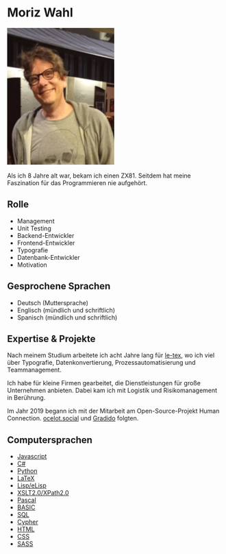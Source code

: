 # Moriz Wahl

![Moriz Wahl](../images/portrait/moriz-wahl.jpg)

Als ich 8 Jahre alt war, bekam ich einen ZX81. Seitdem hat meine
Faszination für das Programmieren nie aufgehört.

## Rolle

- Management
- Unit Testing
- Backend-Entwickler
- Frontend-Entwickler
- Typografie
- Datenbank-Entwickler
- Motivation

## Gesprochene Sprachen

- Deutsch (Muttersprache)
- Englisch (mündlich und schriftlich)
- Spanisch (mündlich und schriftlich)

## Expertise & Projekte

Nach meinem Studium arbeitete ich acht Jahre lang für
[le-tex](https://www.le-tex.de/), wo ich viel über
Typografie, Datenkonvertierung, Prozessautomatisierung und Teammanagement.

Ich habe für kleine Firmen gearbeitet, die Dienstleistungen für große Unternehmen anbieten.
Dabei kam ich mit Logistik und Risikomanagement in Berührung.

Im Jahr 2019 begann ich mit der Mitarbeit am Open-Source-Projekt Human
Connection. [ocelot.social](https://github.com/Ocelot-Social-Community) und
[Gradido](https:gdd.gradido.net) folgten.

## Computersprachen

- [Javascript](https://www.javascript.com/)
- [C#](https://dotnet.microsoft.com/en-us/languages/csharp)
- [Python](https://www.python.org/)
- [LaTeX](https://www.latex-project.org/)
- [Lisp/eLisp](https://www.gnu.org/software/emacs/manual/elisp.html)
- [XSLT2.0/XPath2.0](https://de.wikipedia.org/wiki/XSL_Transformation)
- [Pascal](https://de.wikipedia.org/wiki/Pascal_(Programmiersprache))
- [BASIC](https://de.wikipedia.org/wiki/BASIC)
- [SQL](https://de.wikipedia.org/wiki/SQL)
- [Cypher](https://opencypher.org/)
- [HTML](https://de.wikipedia.org/wiki/Hypertext_Markup_Language)
- [CSS](https://de.wikipedia.org/wiki/Cascading_Style_Sheets)
- [SASS](https://de.wikipedia.org/wiki/Sass_(Stylesheet-Sprache))

